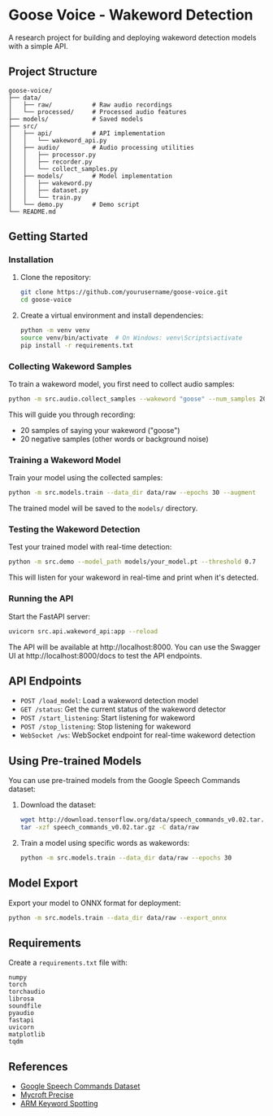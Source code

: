 # Goose Voice - Wakeword Detection

A research project for building and deploying wakeword detection models with a simple API.

## Project Structure

```
goose-voice/
├── data/
│   ├── raw/           # Raw audio recordings
│   └── processed/     # Processed audio features
├── models/            # Saved models
├── src/
│   ├── api/           # API implementation
│   │   └── wakeword_api.py
│   ├── audio/         # Audio processing utilities
│   │   ├── processor.py
│   │   ├── recorder.py
│   │   └── collect_samples.py
│   ├── models/        # Model implementation
│   │   ├── wakeword.py
│   │   ├── dataset.py
│   │   └── train.py
│   └── demo.py        # Demo script
└── README.md
```

## Getting Started

### Installation

1. Clone the repository:
   ```bash
   git clone https://github.com/yourusername/goose-voice.git
   cd goose-voice
   ```

2. Create a virtual environment and install dependencies:
   ```bash
   python -m venv venv
   source venv/bin/activate  # On Windows: venv\Scripts\activate
   pip install -r requirements.txt
   ```

### Collecting Wakeword Samples

To train a wakeword model, you first need to collect audio samples:

```bash
python -m src.audio.collect_samples --wakeword "goose" --num_samples 20 --num_negative 20
```

This will guide you through recording:
- 20 samples of saying your wakeword ("goose")
- 20 negative samples (other words or background noise)

### Training a Wakeword Model

Train your model using the collected samples:

```bash
python -m src.models.train --data_dir data/raw --epochs 30 --augment
```

The trained model will be saved to the `models/` directory.

### Testing the Wakeword Detection

Test your trained model with real-time detection:

```bash
python -m src.demo --model_path models/your_model.pt --threshold 0.7
```

This will listen for your wakeword in real-time and print when it's detected.

### Running the API

Start the FastAPI server:

```bash
uvicorn src.api.wakeword_api:app --reload
```

The API will be available at http://localhost:8000. You can use the Swagger UI at http://localhost:8000/docs to test the API endpoints.

## API Endpoints

- `POST /load_model`: Load a wakeword detection model
- `GET /status`: Get the current status of the wakeword detector
- `POST /start_listening`: Start listening for wakeword
- `POST /stop_listening`: Stop listening for wakeword
- `WebSocket /ws`: WebSocket endpoint for real-time wakeword detection

## Using Pre-trained Models

You can use pre-trained models from the Google Speech Commands dataset:

1. Download the dataset:
   ```bash
   wget http://download.tensorflow.org/data/speech_commands_v0.02.tar.gz
   tar -xzf speech_commands_v0.02.tar.gz -C data/raw
   ```

2. Train a model using specific words as wakewords:
   ```bash
   python -m src.models.train --data_dir data/raw --epochs 30
   ```

## Model Export

Export your model to ONNX format for deployment:

```bash
python -m src.models.train --data_dir data/raw --export_onnx
```

## Requirements

Create a `requirements.txt` file with:

```
numpy
torch
torchaudio
librosa
soundfile
pyaudio
fastapi
uvicorn
matplotlib
tqdm
```

## References

- [Google Speech Commands Dataset](https://www.tensorflow.org/datasets/catalog/speech_commands)
- [Mycroft Precise](https://github.com/MycroftAI/mycroft-precise)
- [ARM Keyword Spotting](https://github.com/ARM-software/ML-KWS-for-MCU)